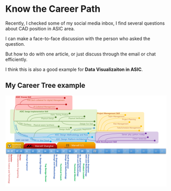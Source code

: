 # Know the Career Path

Recently, I checked some of my social media inbox, I find several questions about CAD position in ASIC area.

I can make a face-to-face discussion with the person who asked the question.

But how to do with one article, or just discuss through the email or chat efficiently.

I think this is also a good example for __Data Visualizaiton in ASIC__.

## My Career Tree example

![My Career Path](../../assets/img/career_tree.png)

